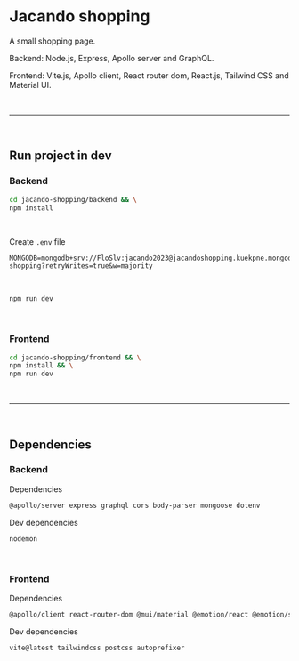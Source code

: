 # Jacando shopping
A small shopping page.

Backend: Node.js, Express, Apollo server and GraphQL.

Frontend: Vite.js, Apollo client, React router dom, React.js, Tailwind CSS and Material UI.

<br />

---


<br />

## Run project in dev
### Backend
```sh
cd jacando-shopping/backend && \
npm install
```

<br />

Create `.env` file
```env
MONGODB=mongodb+srv://FloSlv:jacando2023@jacandoshopping.kuekpne.mongodb.net/jacando-shopping?retryWrites=true&w=majority
```

<br />

```sh
npm run dev
```

<br />

### Frontend
```sh
cd jacando-shopping/frontend && \
npm install && \
npm run dev
```

<br />

---

<br />

## Dependencies
### Backend
Dependencies
```sh
@apollo/server express graphql cors body-parser mongoose dotenv
```

Dev dependencies
```sh
nodemon
```

<br />

### Frontend
Dependencies
```sh
@apollo/client react-router-dom @mui/material @emotion/react @emotion/styled
```

Dev dependencies
```sh
vite@latest tailwindcss postcss autoprefixer
```
